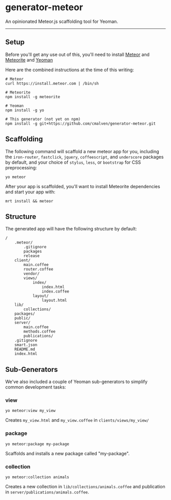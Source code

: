 # generator-meteor

An opinionated Meteor.js scaffolding tool for Yeoman.

----

## Setup

Before you'll get any use out of this, you'll need to install [Meteor](http://docs.meteor.com/#quickstart) and [Meteorite](https://github.com/oortcloud/meteorite/) and [Yeoman](http://yeoman.io/gettingstarted.html)

Here are the combined instructions at the time of this writing:

```
# Meteor
curl https://install.meteor.com | /bin/sh

# Meteorite
npm install -g meteorite

# Yeoman
npm install -g yo

# This generator (not yet on npm)
npm install -g git+https://github.com/cmalven/generator-meteor.git
```


## Scaffolding

The following command will scaffold a new meteor app for you, including the `iron-router`, `fastclick`, `jquery`, `coffeescript`, and `underscore` packages by default, and your choice of `stylus`, `less`, or `bootstrap` for CSS preprocessing:

```
yo meteor
```

After your app is scaffolded, you'll want to install Meteorite dependencies and start your app with:

```
mrt install && meteor
```

## Structure

The generated app will have the following structure by default:

```
/
    .meteor/
        .gitignore
        packages
        release
    client/
    	main.coffee
    	router.coffee
        vendor/
        views/
        	index/
        		index.html
        		index.coffee
        	layout/
        		layout.html
    lib/
        collections/
    packages/
    public/
    server/
        main.coffee
		methods.coffee
    	publications/
    .gitignore
	smart.json
	README.md
	index.html
```

## Sub-Generators

We've also included a couple of Yeoman sub-generators to simplify common development tasks:

### view

`yo meteor:view my_view`

Creates `my_view.html` and `my_view.coffee` in `clients/views/my_view/`

### package

`yo meteor:package my-package`

Scaffolds and installs a new package called "my-package".

### collection

`yo meteor:collection animals`

Creates a new collection in `lib/collections/animals.coffee` and publication in `server/publications/animals.coffee`.